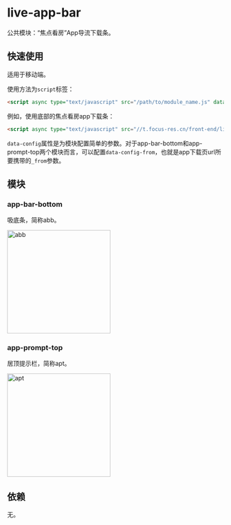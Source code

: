 # live-app-bar

公共模块：“焦点看房”App导流下载条。

## 快速使用

适用于移动端。

使用方法为`script`标签：

```HTML
<script async type="text/javascript" src="/path/to/module_name.js" data-module="module_name" data-config-key1="value1"></script>
```

例如，使用底部的焦点看房app下载条：

```HTML
<script async type="text/javascript" src="//t.focus-res.cn/front-end/live-app-bar/app-bar-bottom.js" data-module="app-bar-bottom" data-config-from="front_new_home"></script>
```

`data-config`属性是为模块配置简单的参数。对于app-bar-bottom和app-prompt-top两个模块而言，可以配置`data-config-from`，也就是app下载页url所要携带的`_from`参数。

## 模块

### app-bar-bottom

吸底条，简称abb。

<p>
<img width="240" alt="abb" src="http://code.ops.focus.cn/front-end/live-app-bar/raw/master/README_asset/abb.png">
</p>

### app-prompt-top

居顶提示栏，简称apt。

<p>
<img width="240" alt="apt" src="http://code.ops.focus.cn/front-end/live-app-bar/raw/master/README_asset/apt.png">
</p>

## 依赖

无。
